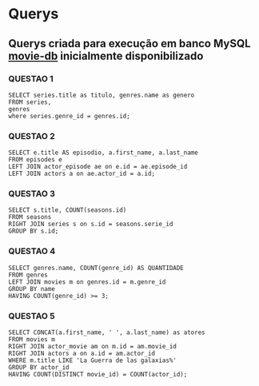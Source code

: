 # Querys

## Querys criada para execução em banco MySQL [movie-db](./movie-db) inicialmente disponibilizado

### QUESTAO 1
~~~mysql
SELECT series.title as titulo, genres.name as genero
FROM series,
genres
where series.genre_id = genres.id;
~~~

### QUESTAO 2
~~~mysql
SELECT e.title AS episodio, a.first_name, a.last_name
FROM episodes e
LEFT JOIN actor_episode ae on e.id = ae.episode_id
LEFT JOIN actors a on ae.actor_id = a.id;
~~~

### QUESTAO 3
~~~mysql
SELECT s.title, COUNT(seasons.id)
FROM seasons
RIGHT JOIN series s on s.id = seasons.serie_id
GROUP BY s.id;
~~~

### QUESTAO 4
~~~mysql
SELECT genres.name, COUNT(genre_id) AS QUANTIDADE
FROM genres
LEFT JOIN movies m on genres.id = m.genre_id
GROUP BY name
HAVING COUNT(genre_id) >= 3;
~~~

### QUESTAO 5
~~~mysql
SELECT CONCAT(a.first_name, ' ', a.last_name) as atores
FROM movies m
RIGHT JOIN actor_movie am on m.id = am.movie_id
RIGHT JOIN actors a on a.id = am.actor_id
WHERE m.title LIKE 'La Guerra de las galaxias%'
GROUP BY actor_id
HAVING COUNT(DISTINCT movie_id) = COUNT(actor_id);
~~~


